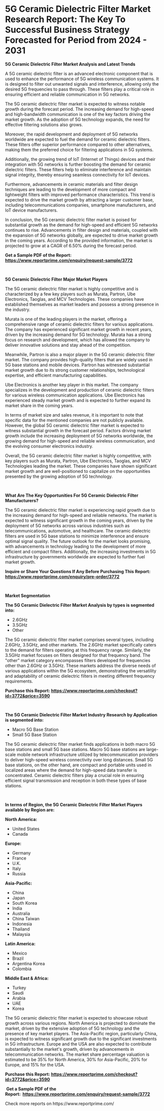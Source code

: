 <p><h1>5G Ceramic Dielectric Filter Market Research Report: The Key To Successful Business Strategy Forecasted for Period from 2024 - 2031</h1></p><p><strong>5G Ceramic Dielectric Filter Market Analysis and Latest Trends</strong></p>
<p><p>A 5G ceramic dielectric filter is an advanced electronic component that is used to enhance the performance of 5G wireless communication systems. It is designed to filter out unwanted signals and interference, allowing only the desired 5G frequencies to pass through. These filters play a critical role in ensuring efficient and reliable communication in 5G networks.</p><p>The 5G ceramic dielectric filter market is expected to witness notable growth during the forecast period. The increasing demand for high-speed and high-bandwidth communication is one of the key factors driving the market growth. As the adoption of 5G technology expands, the need for effective filtering solutions also grows.</p><p>Moreover, the rapid development and deployment of 5G networks worldwide are expected to fuel the demand for ceramic dielectric filters. These filters offer superior performance compared to other alternatives, making them the preferred choice for filtering applications in 5G systems.</p><p>Additionally, the growing trend of IoT (Internet of Things) devices and their integration with 5G networks is further boosting the demand for ceramic dielectric filters. These filters help to eliminate interference and maintain signal integrity, thereby ensuring seamless connectivity for IoT devices.</p><p>Furthermore, advancements in ceramic materials and filter design techniques are leading to the development of more compact and lightweight filters with improved performance characteristics. This trend is expected to drive the market growth by attracting a larger customer base, including telecommunications companies, smartphone manufacturers, and IoT device manufacturers.</p><p>In conclusion, the 5G ceramic dielectric filter market is poised for substantial growth as the demand for high-speed and efficient 5G networks continues to rise. Advancements in filter design and materials, coupled with the expansion of 5G networks globally, are expected to drive market growth in the coming years. According to the provided information, the market is projected to grow at a CAGR of 6.50% during the forecast period.</p></p>
<p><strong>Get a Sample PDF of the Report:&nbsp; <a href="https://www.reportprime.com/enquiry/request-sample/3772">https://www.reportprime.com/enquiry/request-sample/3772</a></strong></p>
<p>&nbsp;</p>
<p><strong>5G Ceramic Dielectric Filter Major Market Players</strong></p>
<p><p>The 5G ceramic dielectric filter market is highly competitive and is characterized by a few key players such as Murata, Partron, Ube Electronics, Taoglas, and MCV Technologies. These companies have established themselves as market leaders and possess a strong presence in the industry.</p><p>Murata is one of the leading players in the market, offering a comprehensive range of ceramic dielectric filters for various applications. The company has experienced significant market growth in recent years, driven by the increasing demand for 5G technology. Murata has a strong focus on research and development, which has allowed the company to deliver innovative solutions and stay ahead of the competition.</p><p>Meanwhile, Partron is also a major player in the 5G ceramic dielectric filter market. The company provides high-quality filters that are widely used in 5G base stations and mobile devices. Partron has witnessed substantial market growth due to its strong customer relationships, technological expertise, and efficient manufacturing capabilities.</p><p>Ube Electronics is another key player in this market. The company specializes in the development and production of ceramic dielectric filters for various wireless communication applications. Ube Electronics has experienced steady market growth and is expected to further expand its market share in the coming years. </p><p>In terms of market size and sales revenue, it is important to note that specific data for the mentioned companies are not publicly available. However, the global 5G ceramic dielectric filter market is expected to witness substantial growth in the forecast period. Factors driving market growth include the increasing deployment of 5G networks worldwide, the growing demand for high-speed and reliable wireless communication, and the evolving consumer electronics industry.</p><p>Overall, the 5G ceramic dielectric filter market is highly competitive, with key players such as Murata, Partron, Ube Electronics, Taoglas, and MCV Technologies leading the market. These companies have shown significant market growth and are well-positioned to capitalize on the opportunities presented by the growing adoption of 5G technology.</p></p>
<p>&nbsp;</p>
<p><strong>What Are The Key Opportunities For 5G Ceramic Dielectric Filter Manufacturers?</strong></p>
<p><p>The 5G ceramic dielectric filter market is experiencing rapid growth due to the increasing demand for high-speed and reliable networks. The market is expected to witness significant growth in the coming years, driven by the deployment of 5G networks across various industries such as telecommunications, automotive, and healthcare. The ceramic dielectric filters are used in 5G base stations to minimize interference and ensure optimal signal quality. The future outlook for the market looks promising, with advancements in technology leading to the development of more efficient and compact filters. Additionally, the increasing investments in 5G infrastructure by governments worldwide are expected to further fuel market growth.</p></p>
<p><strong>Inquire or Share Your Questions If Any Before Purchasing This Report: <a href="https://www.reportprime.com/enquiry/pre-order/3772">https://www.reportprime.com/enquiry/pre-order/3772</a></strong></p>
<p>&nbsp;</p>
<p><strong>Market Segmentation</strong></p>
<p><strong>The 5G Ceramic Dielectric Filter Market Analysis by types is segmented into:</strong></p>
<p><ul><li>2.6GHz</li><li>3.5GHz</li><li>Other</li></ul></p>
<p><p>The 5G ceramic dielectric filter market comprises several types, including 2.6GHz, 3.5GHz, and other markets. The 2.6GHz market specifically caters to the demand for filters operating at this frequency range. Similarly, the 3.5GHz market focuses on filters designed for that frequency band. The "other" market category encompasses filters developed for frequencies other than 2.6GHz or 3.5GHz. These markets address the diverse needs of various applications within the 5G ecosystem, demonstrating the versatility and adaptability of ceramic dielectric filters in meeting different frequency requirements.</p></p>
<p><strong>Purchase this Report:&nbsp;<a href="https://www.reportprime.com/checkout?id=3772&price=3590">https://www.reportprime.com/checkout?id=3772&price=3590</a></strong></p>
<p>&nbsp;</p>
<p><strong>The 5G Ceramic Dielectric Filter Market Industry Research by Application is segmented into:</strong></p>
<p><ul><li>Macro 5G Base Station</li><li>Small 5G Base Station</li></ul></p>
<p><p>The 5G ceramic dielectric filter market finds applications in both macro 5G base stations and small 5G base stations. Macro 5G base stations are large-scale mobile network infrastructure utilized by telecommunication providers to deliver high-speed wireless connectivity over long distances. Small 5G base stations, on the other hand, are compact and portable units used in localized areas where the demand for high-speed data transfer is concentrated. Ceramic dielectric filters play a crucial role in ensuring efficient signal transmission and reception in both these types of base stations.</p></p>
<p>&nbsp;</p>
<p><strong>In terms of Region, the 5G Ceramic Dielectric Filter Market Players available by Region are:</strong></p>
<p>
    <p> <strong> North America: </strong>
        <ul>
            <li>United States</li>
            <li>Canada</li>
        </ul>
        </p> 
    <p> <strong> Europe: </strong>
        <ul>
            <li>Germany</li>
            <li>France</li>
            <li>U.K.</li>
            <li>Italy</li>
            <li>Russia</li>
        </ul>
        </p> 
    <p> <strong> Asia-Pacific: </strong>
        <ul>
            <li>China</li>
            <li>Japan</li>
            <li>South Korea</li>
            <li>India</li>
            <li>Australia</li>
            <li>China Taiwan</li>
            <li>Indonesia</li>
            <li>Thailand</li>
            <li>Malaysia</li>
        </ul>
        </p> 
    <p> <strong> Latin America: </strong>
        <ul>
            <li>Mexico</li>
            <li>Brazil</li>
            <li>Argentina Korea</li>
            <li>Colombia</li>
        </ul>
        </p> 
    <p> <strong> Middle East & Africa: </strong>
        <ul>
            <li>Turkey</li>
            <li>Saudi</li>
            <li>Arabia</li>
            <li>UAE</li>
            <li>Korea</li>
        </ul>
    </p>
    </p>
<p><p>The 5G ceramic dielectric filter market is expected to showcase robust growth across various regions. North America is projected to dominate the market, driven by the extensive adoption of 5G technology and the presence of key market players. The Asia-Pacific region, particularly China, is expected to witness significant growth due to the significant investments in 5G infrastructure. Europe and the USA are also expected to contribute substantially to the market's growth, driven by advancements in telecommunication networks. The market share percentage valuation is estimated to be 35% for North America, 30% for Asia-Pacific, 20% for Europe, and 15% for the USA.</p></p>
<p><strong>Purchase this Report: <a href="https://www.reportprime.com/checkout?id=3772&price=3590">https://www.reportprime.com/checkout?id=3772&price=3590</a></strong></p>
<p>&nbsp;<strong>Get a Sample PDF of the Report:&nbsp;&nbsp;<a href="https://www.reportprime.com/enquiry/request-sample/3772">https://www.reportprime.com/enquiry/request-sample/3772</a></strong></p>
<p><strong></strong></p>
<p>Check more reports on https://www.reportprime.com/</p>